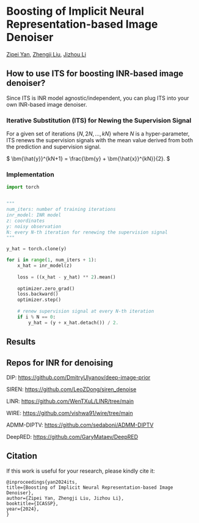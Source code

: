 # Boosting of Implicit Neural Representation-based Image Denoiser

[Zipei Yan](https://yanzipei.github.io/), [Zhengji Liu](https://scholar.google.com/citations?user=9VWj-fUAAAAJ), [Jizhou Li](http://jizhou.li/)


## How to use ITS for boosting INR-based image denoiser?

Since ITS is INR model agnostic/independent, you can plug ITS into your own INR-based image denoiser.

### Iterative Substitution (ITS) for Newing the Supervision Signal

For a given set of iterations $\{N, 2N, ..., kN\}$ where $N$ is a hyper-parameter, ITS renews the supervision signals with the mean value derived from both the prediction and supervision signal.

$
\bm{\hat{y}}^{kN+1} = \frac{\bm{y} + \bm{\hat{x}}^{kN}}{2}.
$


### Implementation
```python
import torch


"""
num_iters: number of training iterations
inr_model: INR model
z: coordinates
y: noisy observation
N: every N-th iteration for renewing the supervision signal
"""

y_hat = torch.clone(y)

for i in range(1, num_iters + 1):
    x_hat = inr_model(z)
    
    loss = ((x_hat - y_hat) ** 2).mean()
    
    optimizer.zero_grad()
    loss.backward()
    optimizer.step()
    
    # renew supervision signal at every N-th iteration
    if i % N == 0: 
        y_hat = (y + x_hat.detach()) / 2.
```

## Results



## Repos for INR for denoising

DIP: https://github.com/DmitryUlyanov/deep-image-prior

SIREN: https://github.com/LeoZDong/siren_denoise

LINR: https://github.com/WenTXuL/LINR/tree/main

WIRE: https://github.com/vishwa91/wire/tree/main

ADMM-DIPTV: https://github.com/sedaboni/ADMM-DIPTV

DeepRED: https://github.com/GaryMataev/DeepRED



## Citation
If this work is useful for your research, please kindly cite it:
```
@inproceedings{yan2024its,
title={Boosting of Implicit Neural Representation-based Image Denoiser},
author={Zipei Yan, Zhengji Liu, Jizhou Li},
booktitle={ICASSP},
year={2024},
}
```

